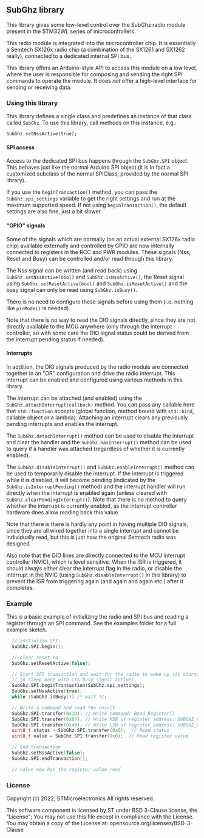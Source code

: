 ## SubGhz library

This library gives some low-level control over the SubGhz radio module
present in the STM32WL series of microcontrollers.

This radio module is integrated into the microcontroller chip. It is
essentially a Semtech SX126x radio chip (a combination of the SX1261 and
SX1262 really), connected to a dedicated internal SPI bus.

This library offers an Arduino-style API to access this module on a low
level, where the user is responsible for composing and sending the right
SPI commands to operate the module. It does *not* offer a high-level
interface for sending or receiving data.

### Using this library
This library defines a single class and predefines an instance of that
class called `SubGhz`. To use this library, call methods on this
instance, e.g.:

```
SubGhz.setNssActive(true);
```

#### SPI access
Access to the dedicated SPI bus happens through the `SubGhz.SPI` object.
This behaves just like the normal Arduino SPI object (it is in fact
a customized subclass of the normal SPIClass, provided by the normal SPI
library).

If you use the `beginTransaction()` method, you can pass the
`SubGhz.spi_settings` variable to get the right settings and run at the
maximum supported speed. If not using `beginTransaction()`, the default
settings are also fine, just a bit slower.

#### "GPIO" signals
Some of the signals which are normally (on an actual external SX126x
radio chip) available externally and controlled by GPIO are now
internally connected to registers in the RCC and PWR modules. These
signals (Nss, Reset and Busy) can be controlled and/or read through this
library.

The Nss signal can be written (and read back) using
`SubGhz.setNssActive(bool)` and `SubGhz.isNssActive()`, the Reset signal
using `SubGhz.setResetActive(bool)` and `SubGhz.isResetActive()` and the
busy signal can only be read using `SubGhz.isBusy()`.

There is no need to configure these signals before using them (i.e.
nothing like `pinMode()` is needed).

Note that there is no way to read the DIO signals directly, since they
are not directly available to the MCU anywhere (only through the
interrupt controller, so with some care the DIO signal status could be
derived from the interrupt pending status if needed).

#### Interrupts
In addition, the DIO signals produced by the radio module are connected
together in an "OR" configuration and drive the radio interrupt. This
interrupt can be enabled and configured using various methods in this
library.

The interrupt can be attached (and enabled) using the
`SubGhz.attachInterrupt(callback)` method. You can pass any callable here that
`std::function` accepts (global function, method bound with `std::bind`,
callable object or a lambda). Attaching an interrupt clears any
previously pending interrupts and enables the interrupt.

The `SubGhz.detachInterrupt()` method can be used to disable the
interrupt and clear the handler and the `SubGhz.hasInterrupt()` method
can be used to query if a handler was attached (regardless of whether it
is currently enabled).

The `SubGhz.disableInterrupt()` and `SubGhz.enableInterrupt()` method
can be used to temporarily disable the interrupt. If the interrupt is
triggered while it is disabled, it will become pending (indicated by the
`SubGhz.isInterruptPending()` method) and the interrupt handler will run
directly when the interrupt is enabled again (unless cleared with
`SubGhz.clearPendingInterrupt()`). Note that there is no method to query
whether the interrupt is currently enabled, as the interrupt controller
hardware does allow reading back this value.

Note that there is there is hardly any point in having multiple DIO
signals, since they are all wired together into a single interrupt and
cannot be individually read, but this is just how the original Semtech
radio was designed.

Also note that the DIO lines are directly connected to the MCU interrupt
controller (NVIC), which is level sensitive. When the ISR is triggered,
it should always either clear the interrupt flag in the radio, or
disable the interrupt in the NVIC (using `SubGhz.disableInterrupt()` in
this library) to prevent the ISR from triggering again (and again and
again etc.) after it completes.

### Example

This is a basic example of initializing the radio and SPI bus and
reading a register through an SPI command. See the examples folder for
a full example sketch.

```C++
  // initialize SPI:
  SubGhz.SPI.begin();

  // clear reset to
  SubGhz.setResetActive(false);

  // Start SPI transaction and wait for the radio to wake up (it starts
  // in sleep mode with its busy signal active).
  SubGhz.SPI.beginTransaction(SubGhz.spi_settings);
  SubGhz.setNssActive(true);
  while (SubGhz.isBusy()) /* wait */;

  // Write a command and read the result
  SubGhz.SPI.transfer(0x1D); // Write command: Read_Register()
  SubGhz.SPI.transfer(0x07); // Write MSB of register address: SUBGHZ_LSYNCRH
  SubGhz.SPI.transfer(0x40); // Write LSB of register address: SUBGHZ_LSYNCRH
  uint8_t status = SubGhz.SPI.transfer(0x0);  // Read status
  uint8_t value = SubGhz.SPI.transfer(0x0);  // Read register value

  // End transaction
  SubGhz.setNssActive(false);
  SubGhz.SPI.endTransaction();

  // value now has the register value read
```

### License
Copyright (c) 2022, STMicroelectronics
All rights reserved.

This software component is licensed by ST under BSD 3-Clause license,
the "License"; You may not use this file except in compliance with the
License. You may obtain a copy of the License at:
                       opensource.org/licenses/BSD-3-Clause
